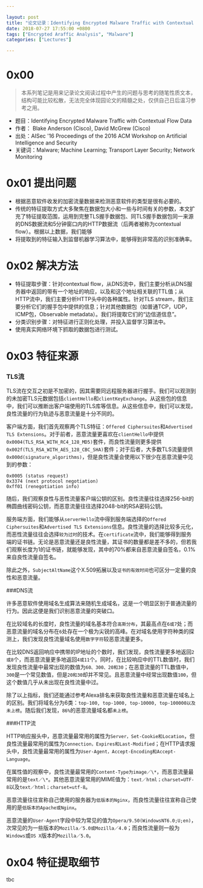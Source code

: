 ```yaml
---

layout: post
title: "论文记录：Identifying Encrypted Malware Traffic with Contextual Flow Data"
date: 2018-07-27 17:55:00 +0800
tags: ["Encrypted Araffic Analysis", "Malware"]
categories: ["Lectures"]

---
```


# 0x00
>本系列笔记是用来记录论文阅读过程中产生的问题与思考的随笔性质文本，结构可能比较松散，无法完全体现园论文的精髓之处，仅供自己日后温习参考之用。

* 题目：Identifying Encrypted Malware Traffic with Contextual Flow Data
* 作者： Blake Anderson (Cisco), David McGrew (Cisco)
* 出处：AISec '16 Proceedings of the 2016 ACM Workshop on Artificial Intelligence and Security
* 关键词：Malware; Machine Learning; Transport Layer Security; Network Monitoring

# 0x01 提出问题

* 根据恶意软件收发的加密流量数据来检测恶意软件的类型是很有必要的。
* 传统的特征提取方式大多聚焦在数据包大小和一些与时间有关的参数，本文扩充了特征提取范围，运用到完整TLS握手数据包、同TLS握手数据包同一来源的DNS数据流和5分钟窗口内的HTTP数据流（后两者被称为contextual flow）。根据以上数据，我们能够
* 将提取到的特征输入到监督机器学习算法中，能够得到非常高的识别准确率。<!-- more -->

# 0x02 解决方法

* 特征提取步骤：针对contextual flow，从DNS流中，我们主要分析从DNS服务器中返回的带有一个地址的响应，以及和这个地址相关联的TTL值；从HTTP流中，我们主要分析HTTP头中的各种属性。针对TLS stream，我们主要分析它们的握手包中提供的信息；针对其他数据包（如普通TCP，UDP，ICMP包，Observable metadata）。我们将提取它们的“边信道信息”。
* 分类识别步骤：对特征进行正则化处理，并投入监督学习算法中。
* 使用真实网络环境下抓取的数据包进行测试。

# 0x03 特征来源
### TLS流

TLS流在交互之初是不加密的，因其需要同远程服务器进行握手。我们可以观测到的未加密TLS元数据包括`clientHello`和`clientKeyExchange`。从这些包的信息中，我们可以推断出客户端使用的TLS库等信息。从这些信息中，我们可以发现，良性流量的行为轨迹与恶意流量是十分不同的。

客户端方面，我们首先观察两个TLS特征：`Offered Ciphersuites`和`Advertised TLS Extensions`。对于前者，恶意流量更喜欢在`clientHello`中提供`0x0004(TLS_RSA_WITH_RC4_128_MD5)`套件，而良性流量则更多提供`0x002f(TLS_RSA_WITH_AES_128_CBC_SHA)`套件；对于后者，大多数TLS流量提供`0x000d(signature_algorithms)`，但是良性流量会使用以下很少在恶意流量中见到的参数：

```
0x0005 (status request)
0x3374 (next protocol negotiation)
0xff01 (renegotiation info)
```

随后，我们观察良性与恶性流量客户端公钥的区别。良性流量往往选择256-bit的椭圆曲线密码公钥，而恶意流量往往选择2048-bit的RSA密码公钥。

服务端方面，我们能够从`serverHello`流中得到服务端选择的`Offered Ciphersuites`和`Advertised TLS Extensions`信息。良性流量的选择比较多元化，而恶性流量往往会选择`较为过时`的技术。在`certificate`流中，我们能够得到服务端的证书链。无论是恶意流量还是良性流量，其证书的数量都是差不多的，但若我们观察长度为1的证书链，就能够发现，其中的70%都来自恶意流量自签名，0.1%来自良性流量自签名。

除此之外，`SubjectAltName`这个X.509拓展以及`证书的有效时间`也可区分一定量的良性和恶意流量。

###DNS流

许多恶意软件使用域名生成算法来随机生成域名，这是一个明显区别于普通流量的行为。因此这便是我们识别恶意流量的突破口。

在比较域名的长度时，良性流量的域名基本符合`高斯分布`，其最高点在`6或7`处；而恶意流量的域名分布在`6`处存在一个极为尖锐的高峰。在对域名使用字符种类的探测上，我们发现良性流量域名使用`数字字符`较恶意流量更多。

在比较DNS返回响应中携带的IP地址的个数时，我们发现，良性流量更多地返回`2或8`个，而恶意流量更多地返回`4或11`个。同时，在比较响应中的TTL数值时，我们发现良性流量中最常出现的数值为`60、300、20和30`；在恶意流量的TTL数值中，`300`是一个常见数值，但是`20和30`却并不常见。且恶意流量中经常出现数值`100`，但这个数值几乎从未出现在良性流量中过。

除了以上指标，我们还能通过参考Alexa排名来获取良性流量和恶意流量在域名上的区别。我们将域名分为6类：`top-100, top-1000, top-10000, top-100000以及未上榜`。随后我们发现，`86%`的恶意流量域名都`未上榜`。

###HTTP流

HTTP响应报头中，恶意流量最常用的属性为`Server，Set-Cookie和Location`，但良性流量最常用的属性为`Connection，Expires和Last-Modified`；在HTTP请求报头中，良性流量最常用的属性为`User-Agent，Accept-Encoding和Accept-Language`。

在属性值的观察中，良性流量最常用的`Content-Type为image／\*`，而恶意流量最常用的是`text／\*`。其他恶意流量常用的MIME值为：`text／html；charset=UTF-8`以及`text／html；charset=utf-8`。

恶意流量往往宣称自己使用的服务器为`低版本的Nginx`，而良性流量往往宣称自己使用的是`低版本的Apache或Nginx`。

恶意流量的`User-Agent`字段中较为常见的值为`Opera/9.50(WindowsNT6.0;U;en)`，次常见的为一些版本的`Mozilla／5.0或Mozilla／4.0`；而良性流量则一般为`Windows`或`OS X`版本的`Mozilla／5.0`。

# 0x04 特征提取细节

tbc
